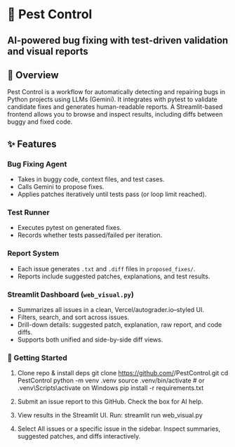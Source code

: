 # 🐛 Pest Control
## AI-powered bug fixing with test-driven validation and visual reports

## 📖 Overview
Pest Control is a workflow for automatically detecting and repairing bugs in Python projects using LLMs (Gemini). It integrates with pytest to validate candidate fixes and generates human-readable reports. A Streamlit-based frontend allows you to browse and inspect results, including diffs between buggy and fixed code.

## ✨ Features

### Bug Fixing Agent
- Takes in buggy code, context files, and test cases.
- Calls Gemini to propose fixes.
- Applies patches iteratively until tests pass (or loop limit reached).

### Test Runner
- Executes pytest on generated fixes.
- Records whether tests passed/failed per iteration.

### Report System
- Each issue generates `.txt` and `.diff` files in `proposed_fixes/`.
- Reports include suggested patches, explanations, and test results.

### Streamlit Dashboard (`web_visual.py`)
- Summarizes all issues in a clean, Vercel/autograder.io–styled UI.
- Filters, search, and sort across issues.
- Drill-down details: suggested patch, explanation, raw report, and code diffs.
- Supports both unified and side-by-side diff views.

### 🚀 Getting Started
1. Clone repo & install deps
git clone https://github.com/<your-username>/PestControl.git
cd PestControl
python -m venv .venv
source .venv/bin/activate   # or .venv\Scripts\activate on Windows
pip install -r requirements.txt

2. Submit an issue report to this GitHub. Check the box for AI help.

3. View results in the Streamlit UI. Run: streamlit run web_visual.py

4. Select All issues or a specific issue in the sidebar. Inspect summaries, suggested patches, and diffs interactively.
